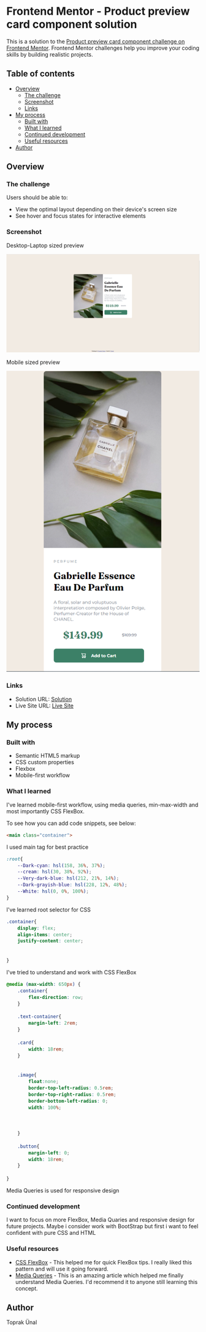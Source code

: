 # Frontend Mentor - Product preview card component solution

This is a solution to the [Product preview card component challenge on Frontend Mentor](https://www.frontendmentor.io/challenges/product-preview-card-component-GO7UmttRfa). Frontend Mentor challenges help you improve your coding skills by building realistic projects. 

## Table of contents

- [Overview](#overview)
  - [The challenge](#the-challenge)
  - [Screenshot](#screenshot)
  - [Links](#links)
- [My process](#my-process)
  - [Built with](#built-with)
  - [What I learned](#what-i-learned)
  - [Continued development](#continued-development)
  - [Useful resources](#useful-resources)
- [Author](#author)


## Overview

### The challenge

Users should be able to:

- View the optimal layout depending on their device's screen size
- See hover and focus states for interactive elements

### Screenshot

Desktop-Laptop sized preview

![](images/web-preview.png)

Mobile sized preview

![](images/mobile-preview.png)


### Links

- Solution URL: [ Solution](https://toprakunal.github.io/Product-Preview/)
- Live Site URL: [ Live Site](https://toprakunal.github.io/Product-Preview/)

## My process

### Built with

- Semantic HTML5 markup
- CSS custom properties
- Flexbox
- Mobile-first workflow


### What I learned

I've learned mobile-first workflow, using media queries, min-max-width and most importantly CSS FlexBox. 

To see how you can add code snippets, see below:

```html
<main class="container">
```
I used main tag for best practice
```css
:root{
    --Dark-cyan: hsl(158, 36%, 37%);
    --cream: hsl(30, 38%, 92%);
    --Very-dark-blue: hsl(212, 21%, 14%);
    --Dark-grayish-blue: hsl(228, 12%, 48%);
    --White: hsl(0, 0%, 100%);
}
```
I've learned root selector for CSS
```css
.container{
    display: flex;
    align-items: center;
    justify-content: center;
    
    
}
```
I've tried to understand and work with CSS FlexBox


```css
@media (max-width: 650px) {
    .container{
        flex-direction: row;
    }

    .text-container{
        margin-left: 2rem;
    }

    .card{
        width: 18rem;
    }


    .image{
        float:none;
        border-top-left-radius: 0.5rem;
        border-top-right-radius: 0.5rem;
        border-bottom-left-radius: 0;
        width: 100%;
        
        
        
    }

    .button{
        margin-left: 0;
        width: 18rem;
    }
    
}
```
Media Queries is used for responsive design



### Continued development

I want to focus on more FlexBox, Media Quaries and responsive design for future projects. Maybe i consider work with BootStrap but first i want to feel confident with pure CSS and HTML


### Useful resources

- [CSS FlexBox](https://css-tricks.com/snippets/css/a-guide-to-flexbox/) - This helped me for quick FlexBox tips. I really liked this pattern and will use it going forward.
- [Media Queries](https://developer.mozilla.org/en-US/docs/Web/CSS/Media_Queries/Using_media_queries) - This is an amazing article which helped me finally understand Media Queries. I'd recommend it to anyone still learning this concept.


## Author

Toprak Ünal


